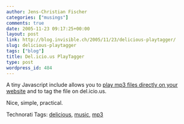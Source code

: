 ```yaml
---
author: Jens-Christian Fischer
categories: ["musings"]
comments: true
date: 2005-11-23 09:17:25+00:00
layout: post
link: http://blog.invisible.ch/2005/11/23/delicious-playtagger/
slug: delicious-playtagger
tags: ["blog"]
title: Del.icio.us PlayTagger
type: post
wordpress_id: 484
---
```



A tiny Javascript include allows you to [play mp3 files directly on your website](http://del.icio.us/help/playtagger) and to tag the file on del.icio.us.



Nice, simple, practical.





Technorati Tags: [delicious](http://technorati.com/tag/delicious), [music](http://technorati.com/tag/music), [mp3](http://technorati.com/tag/mp3)
